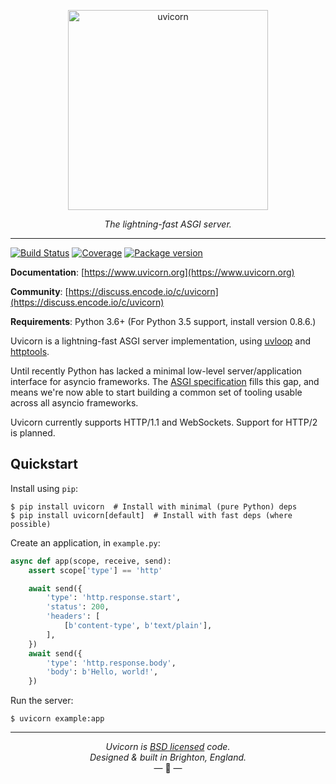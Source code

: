 <p align="center">
  <img width="320" height="320" src="https://raw.githubusercontent.com/tomchristie/uvicorn/master/docs/uvicorn.png" alt='uvicorn'>
</p>

<p align="center">
<em>The lightning-fast ASGI server.</em>
</p>

---

[![Build Status](https://travis-ci.org/encode/uvicorn.svg?branch=master)](https://travis-ci.org/encode/uvicorn)
[![Coverage](https://codecov.io/gh/encode/uvicorn/branch/master/graph/badge.svg)](https://codecov.io/gh/encode/uvicorn)
[![Package version](https://badge.fury.io/py/uvicorn.svg)](https://pypi.python.org/pypi/uvicorn)

**Documentation**: [https://www.uvicorn.org](https://www.uvicorn.org)

**Community**: [https://discuss.encode.io/c/uvicorn](https://discuss.encode.io/c/uvicorn)

**Requirements**: Python 3.6+ (For Python 3.5 support, install version 0.8.6.)

Uvicorn is a lightning-fast ASGI server implementation, using [uvloop][uvloop] and [httptools][httptools].

Until recently Python has lacked a minimal low-level server/application interface for
asyncio frameworks. The [ASGI specification][asgi] fills this gap, and means we're now able to
start building a common set of tooling usable across all asyncio frameworks.

Uvicorn currently supports HTTP/1.1 and WebSockets. Support for HTTP/2 is planned.

## Quickstart

Install using `pip`:

```shell
$ pip install uvicorn  # Install with minimal (pure Python) deps
$ pip install uvicorn[default]  # Install with fast deps (where possible)
```

Create an application, in `example.py`:

```python
async def app(scope, receive, send):
    assert scope['type'] == 'http'

    await send({
        'type': 'http.response.start',
        'status': 200,
        'headers': [
            [b'content-type', b'text/plain'],
        ],
    })
    await send({
        'type': 'http.response.body',
        'body': b'Hello, world!',
    })
```

Run the server:

```shell
$ uvicorn example:app
```

---

<p align="center"><i>Uvicorn is <a href="https://github.com/encode/uvicorn/blob/master/LICENSE.md">BSD licensed</a> code.<br/>Designed & built in Brighton, England.</i><br/>&mdash; 🦄  &mdash;</p>

[uvloop]: https://github.com/MagicStack/uvloop
[httptools]: https://github.com/MagicStack/httptools
[asgi]: https://asgi.readthedocs.io/en/latest/
